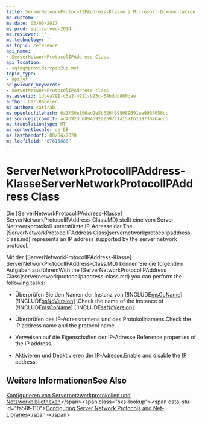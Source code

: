 ```yaml
---
title: ServerNetworkProtocolIPAddress-Klasse | Microsoft-Dokumentation
ms.custom: ''
ms.date: 03/06/2017
ms.prod: sql-server-2014
ms.reviewer: ''
ms.technology: ''
ms.topic: reference
api_name:
- ServerNetworkProtocolIPAddress Class
api_location:
- sqlmgmproviderxpsp2up.mof
topic_type:
- apiref
helpviewer_keywords:
- ServerNetworkProtocolIPAddress class
ms.assetid: 1dbea791-c5a2-4911-b23c-64bddd860dae
author: CarlRabeler
ms.author: carlrab
ms.openlocfilehash: 6a1f50e106ad2e5b326f698089691ee996f058cc
ms.sourcegitcommit: ad4d92dce894592a259721a1571b1d8736abacdb
ms.translationtype: MT
ms.contentlocale: de-DE
ms.lasthandoff: 08/04/2020
ms.locfileid: "87615880"
---
```

# <a name="servernetworkprotocolipaddress-class"></a><span data-ttu-id="fa58f-102">ServerNetworkProtocolIPAddress-Klasse</span><span class="sxs-lookup"><span data-stu-id="fa58f-102">ServerNetworkProtocolIPAddress Class</span></span>
  <span data-ttu-id="fa58f-103">Die [ServerNetworkProtocolIPAddress-Klasse] ServerNetworkProtocolIPAddress-Class.MD) stellt eine vom Server-Netzwerkprotokoll unterstützte IP-Adresse dar.</span><span class="sxs-lookup"><span data-stu-id="fa58f-103">The [ServerNetworkProtocolIPAddress Class]servernetworkprotocolipaddress-class.md) represents an IP address supported by the server network protocol.</span></span>  
  
 <span data-ttu-id="fa58f-104">Mit der [ServerNetworkProtocolIPAddress-Klasse] ServerNetworkProtocolIPAddress-Class.MD) können Sie die folgenden Aufgaben ausführen:</span><span class="sxs-lookup"><span data-stu-id="fa58f-104">With the [ServerNetworkProtocolIPAddress Class]servernetworkprotocolipaddress-class.md) you can perform the following tasks:</span></span>  
  
-   <span data-ttu-id="fa58f-105">Überprüfen Sie den Namen der Instanz von [!INCLUDE[msCoName](../../../includes/msconame-md.md)] [!INCLUDE[ssNoVersion](../../../includes/ssnoversion-md.md)] .</span><span class="sxs-lookup"><span data-stu-id="fa58f-105">Check the name of the instance of [!INCLUDE[msCoName](../../../includes/msconame-md.md)] [!INCLUDE[ssNoVersion](../../../includes/ssnoversion-md.md)].</span></span>  
  
-   <span data-ttu-id="fa58f-106">Überprüfen des IP-Adressnamens und des Protokollnamens.</span><span class="sxs-lookup"><span data-stu-id="fa58f-106">Check the IP address name and the protocol name.</span></span>  
  
-   <span data-ttu-id="fa58f-107">Verweisen auf die Eigenschaften der IP-Adresse.</span><span class="sxs-lookup"><span data-stu-id="fa58f-107">Reference properties of the IP address.</span></span>  
  
-   <span data-ttu-id="fa58f-108">Aktivieren und Deaktivieren der IP-Adresse.</span><span class="sxs-lookup"><span data-stu-id="fa58f-108">Enable and disable the IP address.</span></span>  
  
## <a name="see-also"></a><span data-ttu-id="fa58f-109">Weitere Informationen</span><span class="sxs-lookup"><span data-stu-id="fa58f-109">See Also</span></span>  
 <span data-ttu-id="fa58f-110">[Konfigurieren von Servernetzwerkprotokollen und Netzwerkbibliotheken](https://msdn.microsoft.com/library/ms177485\(v=sql.100\).aspx)</span><span class="sxs-lookup"><span data-stu-id="fa58f-110">[Configuring Server Network Protocols and Net-Libraries](https://msdn.microsoft.com/library/ms177485\(v=sql.100\).aspx)</span></span>  
  
  
